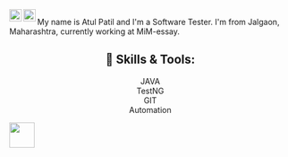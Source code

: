 

<a href="https://twitter.com/priyesh069">
  <img align="left" alt="Atul Patil | Twitter" width="22px" src="https://raw.githubusercontent.com/peterthehan/peterthehan/master/assets/twitter.svg?raw=true" />
</a>
<a href="https://www.linkedin.com/in/atul-patil-6202676b/">
  <img align="left" alt="Atul LinkedIN" width="22px" src="https://github.com/hackerspider1/hackerspider1/blob/main/linkedin.svg?raw=true" />
</a>


My name is Atul Patil and I'm a Software Tester. I'm from Jalgaon, Maharashtra, currently working at MiM-essay.


<h2 align="center"> 🔧 Skills & Tools: </h2>

<p align="center">
  JAVA
  <br
  Selenium
  <br>
  TestNG
  <br>
  GIT
  <br>
  Automation  
</p>
<img src="https://github.com/TheDudeThatCode/TheDudeThatCode/blob/master/Assets/Developer.gif" align="center" width="45px"> 
